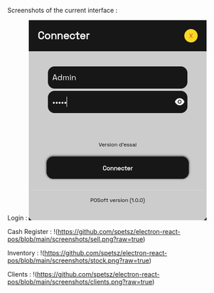 Screenshots of the current interface :

Login : 
![login](https://github.com/spetsz/electron-react-pos/blob/main/screenshots/login.png?raw=true)

Cash Register :
!(https://github.com/spetsz/electron-react-pos/blob/main/screenshots/sell.png?raw=true)

Inventory :
!(https://github.com/spetsz/electron-react-pos/blob/main/screenshots/stock.png?raw=true)

Clients :
!(https://github.com/spetsz/electron-react-pos/blob/main/screenshots/clients.png?raw=true)

